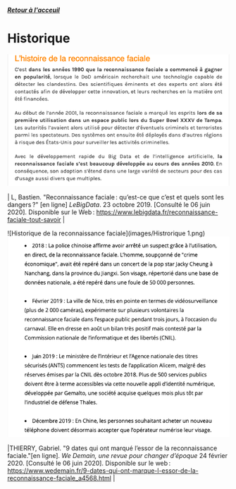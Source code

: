 ##### [Retour à l'acceuil](index.md) 

# Historique

![Historique de la reconnaissance faciale](images/HistoriqueA.png)

| L, Bastien. "Reconnaissance faciale : qu’est-ce que c’est et quels sont les dangers ?" [en ligne] *LeBigData*. 23 octobre 2019. [Consulté le 06 juin 2020]. Disponible sur le Web : <https://www.lebigdata.fr/reconnaissance-faciale-tout-savoir> |

![Historique de la reconnaissance faciale](images/Histrorique 1.png)
![Historique de la reconnaissance faciale](images/Historique.png)

|THIERRY, Gabriel. "9 dates qui ont marqué l’essor de la reconnaissance faciale."[en ligne]. *We Demain, une revue pour changer d’époque* 24 février 2020. [Consulté le 06 juin 2020]. Disponible sur le web : <https://www.wedemain.fr/9-dates-qui-ont-marque-l-essor-de-la-reconnaissance-faciale_a4568.html> |
